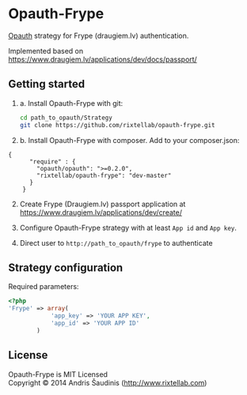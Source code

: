 Opauth-Frype
=============
[Opauth][1] strategy for Frype (draugiem.lv) authentication.

Implemented based on https://www.draugiem.lv/applications/dev/docs/passport/

Getting started
----------------
1. a. Install Opauth-Frype with git:
   ```bash
   cd path_to_opauth/Strategy
   git clone https://github.com/rixtellab/opauth-frype.git
   ```
1. b. Install Opauth-Frype with composer. Add to your composer.json:
```
{
      "require" : {	 
        "opauth/opauth": ">=0.2.0",
        "rixtellab/opauth-frype": "dev-master"
      }
    }
```     
2. Create Frype (Draugiem.lv) passport application at https://www.draugiem.lv/applications/dev/create/
    

3. Configure Opauth-Frype strategy with at least `App id` and `App key`.

4. Direct user to `http://path_to_opauth/frype` to authenticate

Strategy configuration
----------------------

Required parameters:

```php
<?php
'Frype' => array(
            'app_key' => 'YOUR APP KEY',
            'app_id' => 'YOUR APP ID'
        )
```

License
---------
Opauth-Frype is MIT Licensed  
Copyright © 2014 Andris Šaudinis (http://www.rixtellab.com)

[1]: https://github.com/rixtellab/opauth-frype
